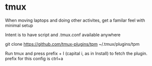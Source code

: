 # tmux
When moving laptops and doing other activites, get a familar feel with minimal setup

Intent is to have script and .tmux.conf available anywhere

git clone https://github.com/tmux-plugins/tpm ~/.tmux/plugins/tpm

Run tmux and press prefix + I (capital i, as in Install) to fetch the plugin.
prefix for this config is ctrl+a

